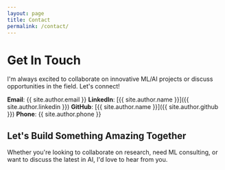 ```yaml
---
layout: page
title: Contact
permalink: /contact/
---
```


# Get In Touch

I'm always excited to collaborate on innovative ML/AI projects or discuss opportunities in the field. Let's connect!

**Email**: {{ site.author.email }} **LinkedIn**: [{{ site.author.name }}]({{ site.author.linkedin }}) **GitHub**: [{{
site.author.name }}]({{ site.author.github }}) **Phone**: {{ site.author.phone }}

## Let's Build Something Amazing Together

Whether you're looking to collaborate on research, need ML consulting, or want to discuss the latest in AI, I'd love to
hear from you.
